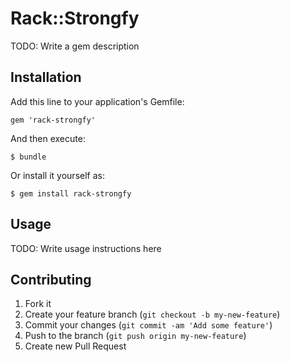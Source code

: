 # Rack::Strongfy

TODO: Write a gem description

## Installation

Add this line to your application's Gemfile:

    gem 'rack-strongfy'

And then execute:

    $ bundle

Or install it yourself as:

    $ gem install rack-strongfy

## Usage

TODO: Write usage instructions here

## Contributing

1. Fork it
2. Create your feature branch (`git checkout -b my-new-feature`)
3. Commit your changes (`git commit -am 'Add some feature'`)
4. Push to the branch (`git push origin my-new-feature`)
5. Create new Pull Request
